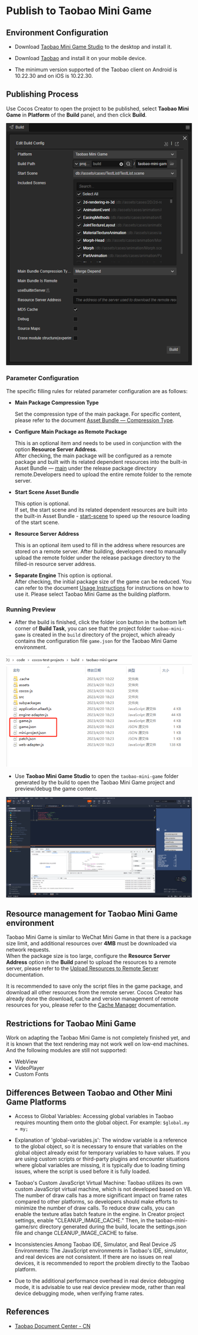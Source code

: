 # Publish to Taobao Mini Game

## Environment Configuration

- Download [Taobao Mini Game Studio](https://developer.taobao.com/?spm=a219a.15212435.0.0.6a14669aEQ2g6k) to the desktop and install it.

- Download [Taobao](https://market.m.taobao.com/app/fdilab/download-page/main/index.html) and install it on your mobile device.

- The minimum version supported of the Taobao client on Android is 10.22.30  and on iOS is 10.22.30.

## Publishing Process

Use Cocos Creator to open the project to be published, select **Taobao Mini Game** in **Platform** of the **Build** panel, and then click **Build**.

![build option](./publish-taobao-mini-game/build_option.png)

### Parameter Configuration

The specific filling rules for related parameter configuration are as follows:

- **Main Package Compression Type**

  Set the compression type of the main package. For specific content, please refer to the document [Asset Bundle — Compression Type](../../asset/bundle.md#compression-type).

- **Configure Main Package as Remote Package**

  This is an optional item and needs to be used in conjunction with the option **Resource Server Address**.<br>
   After checking, the main package will be configured as a remote package and built with its related dependent resources into the built-in Asset Bundle — [main](../../asset/bundle.md#the-built-in-Asset-Bundle) under the release package directory remote.Developers need to upload the entire remote folder to the remote server.

- **Start Scene Asset Bundle**

  This option is optional.<br>
  If set, the start scene and its related dependent resources are built into the built-in Asset Bundle - [start-scene](../../asset/bundle.md#the-built-in-asset-bundle) to speed up the resource loading of the start scene.

- **Resource Server Address**

  This is an optional item used to fill in the address where resources are stored on a remote server. After building, developers need to manually upload the remote folder under the release package directory to the filled-in resource server address.

- **Separate Engine**
  This option is optional.<br>
  After checking, the initial package size of the game can be reduced. You can refer to the document [Usage Instructions](./taobaominigame-plugin.md) for instructions on how to use it. Please select Taobao Mini Game as the building platform.

### Running Preview

- After the build is finished, click the folder icon button in the bottom left corner of **Build Task**, you can see that the project folder `taobao-mini-game` is created in the `build` directory of the project, which already contains the configuration file `game.json` for the Taobao Mini Game environment.

![build](./publish-taobao-mini-game/build.png)

- Use **Taobao Mini Game Studio** to open the `taobao-mini-game` folder generated by the build to open the Taobao Mini Game project and preview/debug the game content.

![preview](./publish-taobao-mini-game/preview.png)

## Resource management for Taobao Mini Game environment

Taobao Mini Game is similar to WeChat Mini Game in that there is a package size limit, and additional resources over **4MB** must be downloaded via network requests. <br>When the package size is too large, configure the **Resource Server Address** option in the **Build** panel to upload the resources to a remote server, please refer to the [Upload Resources to Remote Server](../../asset/cache-manager.md) documentation.

It is recommended to save only the script files in the game package, and download all other resources from the remote server. Cocos Creator has already done the download, cache and version management of remote resources for you, please refer to the [Cache Manager](../../asset/cache-manager.md) documentation.

## Restrictions for Taobao Mini Game

Work on adapting the Taobao Mini Game is not completely finished yet, and it is known that the text rendering may not work well on low-end machines. And the following modules are still not supported:

- WebView
- VideoPlayer
- Custom Fonts

## Differences Between Taobao and Other Mini Game Platforms

- Access to Global Variables: Accessing global variables in Taobao requires mounting them onto the global object. For example: `$global.my = my;`

- Explanation of 'global-variables.js': The window variable is a reference to the global object, so it is necessary to ensure that variables on the global object already exist for temporary variables to have values. If you are using custom scripts or third-party plugins and encounter situations where global variables are missing, it is typically due to loading timing issues, where the script is used before it is fully loaded.

- Taobao's Custom JavaScript Virtual Machine: Taobao utilizes its own custom JavaScript virtual machine, which is not developed based on V8. The number of draw calls has a more significant impact on frame rates compared to other platforms, so developers should make efforts to minimize the number of draw calls. To reduce draw calls, you can enable the texture atlas batch feature in the engine. In Creator project settings, enable "CLEANUP_IMAGE_CACHE." Then, in the taobao-mini-game/src directory generated during the build, locate the settings.json file and change CLEANUP_IMAGE_CACHE to false.

- Inconsistencies Among Taobao IDE, Simulator, and Real Device JS Environments: The JavaScript environments in Taobao's IDE, simulator, and real devices are not consistent. If there are no issues on real devices, it is recommended to report the problem directly to the Taobao platform.

- Due to the additional performance overhead in real device debugging mode, it is advisable to use real device preview mode, rather than real device debugging mode, when verifying frame rates.

## References

- [Taobao Document Center - CN](https://miniapp.open.taobao.com/doc.htm?docId=121719&docType=1&tag=game-dev)